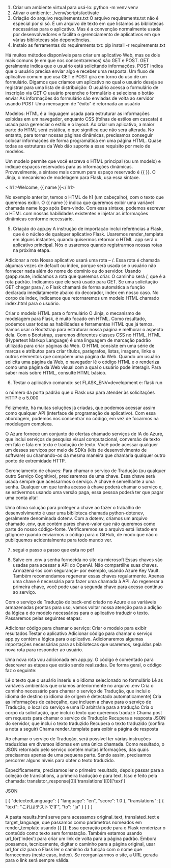 1. Criar um ambiente virtual para usá-lo: python -m venv venv
2. Ativar o ambiente: ./venv/scripts/activate
3. Criação do arquivo requirements.txt
O arquivo requirements.txt não é especial por si só. É um arquivo de texto em que listamos as bibliotecas necessárias para o aplicativo. Mas é a convenção normalmente usada por desenvolvedores e facilita o gerenciamento de aplicativos em que várias bibliotecas são dependências.
4. Instalo as ferramentas do requirements.txt: pip install -r requirements.txt

Há muitos métodos disponíveis para criar um aplicativo Web, mas os dois mais comuns (e em que nos concentraremos) são GET e POST. GET geralmente indica que o usuário está solicitando informações. POST indica que o usuário precisa enviar algo e receber uma resposta.
Um fluxo de aplicativo comum que usa GET e POST gira em torno do uso de um formulário. Digamos que criamos um aplicativo no qual o usuário deseja se registrar para uma lista de distribuição:
O usuário acessa o formulário de inscrição via GET
O usuário preenche o formulário e seleciona o botão enviar
As informações do formulário são enviadas de volta ao servidor usando POST
Uma mensagem de "êxito" é retornada ao usuário


Modelos:
HTML é a linguagem usada para estruturar as informações exibidas em um navegador, enquanto CSS (folhas de estilos em cascata) é usada para gerenciar o estilo e o layout. Ao criar um aplicativo, a maior parte do HTML será estática, o que significa que não será alterada. No entanto, para tornar nossas páginas dinâmicas, precisamos conseguir colocar informações de forma programática em uma página HTML. Quase todas as estruturas da Web dão suporte a esse requisito por meio de modelos.

Um modelo permite que você escreva o HTML principal (ou um modelo) e indique espaços reservados para as informações dinâmicas. Provavelmente, a sintaxe mais comum para espaço reservado é {{ }}. O Jinja, o mecanismo de modelagem para Flask, usa essa sintaxe.

< h1 >Welcome, {{ name }}</ h1>

No exemplo anterior, temos o HTML de h1 (um cabeçalho), com o texto que queremos exibir. O {{ name }} indica que queremos exibir uma variável chamada name logo após Bem-vindo. Com essa sintaxe, podemos escrever o HTML com nossas habilidades existentes e injetar as informações dinâmicas conforme necessário.


5. Criação do app.py
A instrução de importação inclui referências a Flask, que é o núcleo de qualquer aplicativo Flask. Usaremos render_template em alguns instantes, quando quisermos retornar o HTML.
app será o aplicativo principal. Nós o usaremos quando registrarmos nossas rotas na próxima etapa.

Adicionar a rota
Nosso aplicativo usará uma rota – /. Essa rota é chamada algumas vezes de default ou index, porque será usada se o usuário não fornecer nada além do nome do domínio ou do servidor.
Usando @app.route, indicamos a rota que queremos criar. O caminho será /, que é a rota padrão. Indicamos que ele será usado para GET. Se uma solicitação GET chegar para /, o Flask chamará de forma automática a função declarada imediatamente abaixo do decorador, index em nosso caso. No corpo de index, indicamos que retornaremos um modelo HTML chamado index.html para o usuário.


Criar o modelo HTML para o formulário
O Jinja, o mecanismo de modelagem para Flask, é muito focado em HTML. Como resultado, podemos usar todas as habilidades e ferramentas HTML que já temos. Vamos usar o Bootstrap para estruturar nossa página e melhorar o aspecto dela. Com o Bootstrap, usaremos diferentes classes CSS no HTML.
HTML (Hypertext Markup Language) é uma linguagem de marcação padrão utilizada para criar páginas da Web. O HTML consiste em uma série de marcas e atributos para criar títulos, parágrafos, listas, imagens, links e outros elementos que compõem uma página da Web. Quando um usuário solicita uma página da Web, o navegador lê o código HTML e o renderiza como uma página da Web visual com a qual o usuário pode interagir. Para saber mais sobre HTML, consulte HTML básico.



6. Testar o aplicativo
comando: set FLASK_ENV=development
 e: flask run

o número da porta padrão que o Flask usa para atender às solicitações HTTP é o 5.000



Felizmente, há muitas soluções já criadas, que podemos acessar assim como qualquer API (interface de programação de aplicativo). Com essa abordagem, podemos nos concentrar no código, em vez de focarmos na modelagem complexa.

O Azure fornece um conjunto de ofertas chamado serviços de IA do Azure, que inclui serviços de pesquisa visual computacional, conversão de texto em fala e fala em texto e tradução de texto. Você pode acessar qualquer um desses serviços por meio de SDKs (kits de desenvolvimento de software) ou chamando-os da mesma maneira que chamaria qualquer outro ponto de extremidade HTTP.



Gerenciamento de chaves:
Para chamar o serviço de Tradução (ou qualquer outro Serviço Cognitivo), precisaremos de uma chave. Essa chave será usada sempre que acessarmos o serviço. A chave é semelhante a uma senha. Qualquer um que tenha acesso à chave poderá chamar o serviço e, se estivermos usando uma versão paga, essa pessoa poderá ter que pagar uma conta alta!

Uma ótima solução para proteger a chave ao fazer o trabalho de desenvolvimento é usar uma biblioteca chamada python-dotenev, geralmente denominada dotenv. Com a dotenv, criamos um arquivo chamado .env, que contém pares chave-valor que não queremos como parte do nosso código-fonte. Verificaremos se o arquivo está listado em gitignore quando enviarmos o código para o GitHub, de modo que não o publiquemos acidentalmente para todo mundo ver.



7. segui o passo a passo que esta no pdf

8. Salve em .env a senha fornecida no site da microsoft
Essas chaves são usadas para acessar a API do OpenAI. Não compartilhe suas chaves. Armazená-los com segurança– por exemplo, usando Azure Key Vault. Também recomendamos regenerar essas chaves regularmente. Apenas uma chave é necessária para fazer uma chamada à API. Ao regenerar a primeira chave, você pode usar a segunda chave para acesso contínuo ao serviço.




Com o serviço de Tradução de back-end criado no Azure e as variáveis armazenadas prontas para uso, vamos voltar nossa atenção para a adição da lógica e do modelo necessários para o aplicativo traduzir o texto. Passaremos pelas seguintes etapas:

Adicionar código para chamar o serviço:
Criar o modelo para exibir resultados
Testar o aplicativo
Adicionar código para chamar o serviço
app.py contém a lógica para o aplicativo. Adicionaremos algumas importações necessárias para as bibliotecas que usaremos, seguidas pela nova rota para responder ao usuário.

Uma nova rota vou adicionada em app.py.
O código é comentado para descrever as etapas que estão sendo realizadas. De forma geral, o código faz o seguinte:

Lê o texto que o usuário inseriu e o idioma selecionado no formulário
Lê as variáveis ambientais que criamos anteriormente no arquivo .env
Cria o caminho necessário para chamar o serviço de Tradução, que inclui o idioma de destino (o idioma de origem é detectado automaticamente)
Cria as informações de cabeçalho, que incluem a chave para o serviço de Tradução, o local do serviço e uma ID arbitrária para a tradução
Cria o corpo da solicitação, que inclui o texto que queremos traduzir
Chama post em requests para chamar o serviço de Tradução
Recupera a resposta JSON do servidor, que inclui o texto traduzido
Recupera o texto traduzido (confira a nota a seguir)
Chama render_template para exibir a página de resposta


Ao chamar o serviço de Tradução, será possível ter várias instruções traduzidas em diversos idiomas em uma única chamada. Como resultado, o JSON retornado pelo serviço contém muitas informações, das quais precisamos apenas de uma pequena parte. Sendo assim, precisamos percorrer alguns níveis para obter o texto traduzido.

Especificamente, precisamos ler o primeiro resultado, depois passar para a coleção de translations, a primeira tradução e para text. Isso é feito pela chamada: translator_response[0]['translations'][0]['text']

JSON

[
  {
    "detectedLanguage": {
      "language": "en",
      "score": 1.0
    },
    "translations": [
      {
        "text": "これはテストです",
        "to": "ja"
      }
    ]
  }
]



A pasta results.html serve para acessamos original_text, translated_text e target_language, que passamos como parâmetros nomeados em render_template usando {{ }}. Essa operação pede para o Flask renderizar o conteúdo como texto sem formatação. Também estamos usando url_for('index') para criar um link de volta para a página padrão. Embora possamos, tecnicamente, digitar o caminho para a página original, usar url_for diz para o Flask ler o caminho da função com o nome que fornecemos (neste caso, index). Se reorganizarmos o site, a URL gerada para o link será sempre válida.